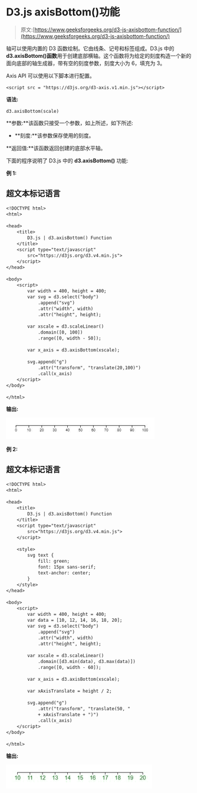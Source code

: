 # D3.js axisBottom()功能

> 原文:[https://www.geeksforgeeks.org/d3-js-axisbottom-function/](https://www.geeksforgeeks.org/d3-js-axisbottom-function/)

轴可以使用内置的 D3 函数绘制。它由线条、记号和标签组成。D3.js 中的 **d3.axisBottom()函数**用于创建底部横轴。这个函数将为给定的刻度构造一个新的面向底部的轴生成器，带有空的刻度参数，刻度大小为 6，填充为 3。

Axis API 可以使用以下脚本进行配置。

```
<script src = "https://d3js.org/d3-axis.v1.min.js"></script>

```

**语法:**

```
d3.axisBottom(scale)

```

**参数:**该函数只接受一个参数，如上所述，如下所述:

*   **刻度:**该参数保存使用的刻度。

**返回值:**该函数返回创建的底部水平轴。

下面的程序说明了 D3.js 中的 **d3.axisBottom()** 功能:

**例 1:**

## 超文本标记语言

```
<!DOCTYPE html>
<html>

<head>
    <title>
        D3.js | d3.axisBottom() Function
    </title>
    <script type="text/javascript" 
        src="https://d3js.org/d3.v4.min.js">
    </script>
</head>

<body>
    <script>
        var width = 400, height = 400;
        var svg = d3.select("body")
            .append("svg")
            .attr("width", width)
            .attr("height", height);

        var xscale = d3.scaleLinear()
            .domain([0, 100])
            .range([0, width - 50]);

        var x_axis = d3.axisBottom(xscale);

        svg.append("g")
            .attr("transform", "translate(20,100)")
            .call(x_axis)
    </script>
</body>

</html>
```

**输出:**

![](img/459e52f70438e5d341a4aecbac686f02.png)

**例 2:**

## 超文本标记语言

```
<!DOCTYPE html>
<html>

<head>
    <title>
        D3.js | d3.axisBottom() Function
    </title>
    <script type="text/javascript" 
        src="https://d3js.org/d3.v4.min.js">
    </script>

    <style>
        svg text {
            fill: green;
            font: 15px sans-serif;
            text-anchor: center;
        }
    </style>
</head>

<body>
    <script>
        var width = 400, height = 400;
        var data = [10, 12, 14, 16, 18, 20];
        var svg = d3.select("body")
            .append("svg")
            .attr("width", width)
            .attr("height", height);

        var xscale = d3.scaleLinear()
            .domain([d3.min(data), d3.max(data)])
            .range([0, width - 60]);

        var x_axis = d3.axisBottom(xscale);

        var xAxisTranslate = height / 2;

        svg.append("g")
            .attr("transform", "translate(50, "
            + xAxisTranslate + ")")
            .call(x_axis)
    </script>
</body>

</html>
```

**输出:**

![](img/5adde0a1c1cdceec5d41209f285dbfa3.png)